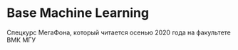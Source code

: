 # Base Machine Learning
Спецкурс МегаФона, который читается осенью 2020 года на факультете ВМК МГУ


